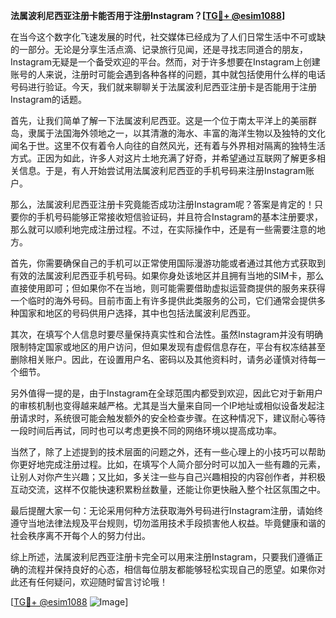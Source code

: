 **法属波利尼西亚注册卡能否用于注册Instagram？[[TG💪+ @esim1088](https://t.me/s/esim1088)]**

在当今这个数字化飞速发展的时代，社交媒体已经成为了人们日常生活中不可或缺的一部分。无论是分享生活点滴、记录旅行见闻，还是寻找志同道合的朋友，Instagram无疑是一个备受欢迎的平台。然而，对于许多想要在Instagram上创建账号的人来说，注册时可能会遇到各种各样的问题，其中就包括使用什么样的电话号码进行验证。今天，我们就来聊聊关于法属波利尼西亚注册卡是否能用于注册Instagram的话题。

首先，让我们简单了解一下法属波利尼西亚。这是一个位于南太平洋上的美丽群岛，隶属于法国海外领地之一，以其清澈的海水、丰富的海洋生物以及独特的文化闻名于世。这里不仅有着令人向往的自然风光，还有着与外界相对隔离的独特生活方式。正因为如此，许多人对这片土地充满了好奇，并希望通过互联网了解更多相关信息。于是，有人开始尝试用法属波利尼西亚的手机号码来注册Instagram账户。

那么，法属波利尼西亚注册卡究竟能否成功注册Instagram呢？答案是肯定的！只要你的手机号码能够正常接收短信验证码，并且符合Instagram的基本注册要求，那么就可以顺利地完成注册过程。不过，在实际操作中，还是有一些需要注意的地方。

首先，你需要确保自己的手机可以正常使用国际漫游功能或者通过其他方式获取到有效的法属波利尼西亚手机号码。如果你身处该地区并且拥有当地的SIM卡，那么直接使用即可；但如果你不在当地，则可能需要借助虚拟运营商提供的服务来获得一个临时的海外号码。目前市面上有许多提供此类服务的公司，它们通常会提供多种国家和地区的号码供用户选择，其中也包括法属波利尼西亚。

其次，在填写个人信息时要尽量保持真实性和合法性。虽然Instagram并没有明确限制特定国家或地区的用户访问，但如果发现有虚假信息存在，平台有权冻结甚至删除相关账户。因此，在设置用户名、密码以及其他资料时，请务必谨慎对待每一个细节。

另外值得一提的是，由于Instagram在全球范围内都受到欢迎，因此它对于新用户的审核机制也变得越来越严格。尤其是当大量来自同一个IP地址或相似设备发起注册请求时，系统很可能会触发额外的安全检查步骤。在这种情况下，建议耐心等待一段时间后再试，同时也可以考虑更换不同的网络环境以提高成功率。

当然了，除了上述提到的技术层面的问题之外，还有一些心理上的小技巧可以帮助你更好地完成注册过程。比如，在填写个人简介部分时可以加入一些有趣的元素，让别人对你产生兴趣；又比如，多关注一些与自己兴趣相投的内容创作者，并积极互动交流，这样不仅能快速积累粉丝数量，还能让你更快融入整个社区氛围之中。

最后提醒大家一句：无论采用何种方法获取海外号码进行Instagram注册，请始终遵守当地法律法规及平台规则，切勿滥用技术手段损害他人权益。毕竟健康和谐的社会秩序离不开每个人的努力付出。

综上所述，法属波利尼西亚注册卡完全可以用来注册Instagram，只要我们遵循正确的流程并保持良好的心态，相信每位朋友都能够轻松实现自己的愿望。如果你对此还有任何疑问，欢迎随时留言讨论哦！

[[TG💪+ @esim1088](https://t.me/s/esim1088) ![Image](https://i.postimg.cc/4NQfJmqS/Snipaste-2025-05-13-00-14-12.png)]